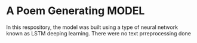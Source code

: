 # A Poem Generating MODEL
 In this respository, the model was built using a type of neural network known as LSTM deeping learning.
 There were no text prreprocessing done 
